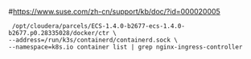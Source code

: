 

#https://www.suse.com/zh-cn/support/kb/doc/?id=000020005

```
 /opt/cloudera/parcels/ECS-1.4.0-b2677-ecs-1.4.0-b2677.p0.28335028/docker/ctr \
--address=/run/k3s/containerd/containerd.sock \
--namespace=k8s.io container list | grep nginx-ingress-controller
```
